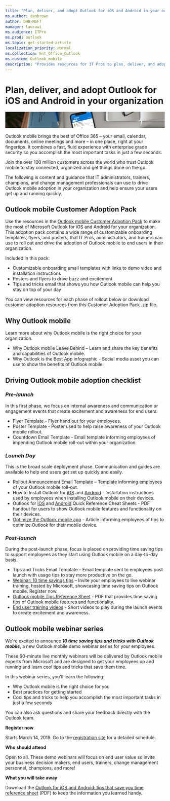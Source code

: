 ```yaml
---
title: "Plan, deliver, and adopt Outlook for iOS and Android in your organization"
ms.author: danbrown
author: DHB-MSFT
manager: laurawi
ms.audience: ITPro
ms.prod: outlook
ms.topic: get-started-article
localization_priority: Normal
ms.collection: Ent_Office_Outlook
ms.custom: Outlook_mobile
description: "Provides resources for IT Pros to plan, deliver, and adopt Outlook for iOS and Android in your organization"
---
```


# Plan, deliver, and adopt Outlook for iOS and Android in your organization

![Mobile phone on a desk showing Outlook for iOS and Android](media/banner.png)

Outlook mobile brings the best of Office 365 – your email, calendar, documents, online meetings and more – in one place, right at your fingertips. It combines a fast, fluid experience with enterprise grade security so you accomplish the most important tasks in just a few seconds.

Join the over 100 million customers across the world who trust Outlook mobile to stay connected, organized and get things done on the go.

The following is content and guidance that IT administrators, trainers, champions, and change management professionals can use to drive Outlook mobile adoption in your organization and help ensure your users get up and running quickly.  

## Outlook mobile Customer Adoption Pack

Use the resources in the [Outlook mobile Customer Adoption Pack](https://aka.ms/OutlookmobileCAP) to make the most of Microsoft Outlook for iOS and Android for your organization. This adoption pack contains a wide range of customizable onboarding templates, flyers, and posters, that IT Pros, administrators, and trainers can use to roll out and drive the adoption of Outlook mobile to end users in their organization.
 
Included in this pack:

- Customizable onboarding email templates with links to demo video and installation instructions
- Posters and flyers to drive buzz and excitement
- Tips and tricks email that shows you how Outlook mobile can help you stay on top of your day

You can view resources for each phase of rollout below or download customer adoption resources from this Customer Adoption Pack .zip file. 

## Why Outlook mobile

Learn more about why Outlook mobile is the right choice for your organization. 

- Why Outlook mobile Leave Behind – Learn and share the key benefits and capabilities of Outlook mobile. 
- Why Outlook is the Best App infographic - Social media asset you can use to show the benefits of Outlook mobile. 

## Driving Outlook mobile adoption checklist

### *Pre-launch*

In this first phase, we focus on internal awareness and communication or engagement events that create excitement and awareness for end users.

- Flyer Template - Flyer hand out for your employees.
- Poster Template - Poster used to help raise awareness of your Outlook mobile rollout.
- Countdown Email Template - Email template informing employees of impending Outlook mobile roll-out within your organization.

### *Launch Day*

This is the broad scale deployment phase. Communication and guides are available to help end users get set up quickly and easily.

- Rollout Announcement Email Template – Template informing employees of your Outlook mobile roll-out.
- How to Install Outlook for [iOS](https://support.office.com/article/b2de2161-cc1d-49ef-9ef9-81acd1c8e234) and [Android](https://support.office.com/article/886db551-8dfa-4fd5-b835-f8e532091872) - Installation instructions used by employees when installing Outlook mobile on their devices.
- Outlook for [iOS](https://aka.ms/iOSCheatSheet) and [Android](https://aka.ms/AndroidCheatSheet) Quick Reference Cheat Sheets - PDF handout for users to show Outlook mobile features and functionality on their devices. 
- [Optimize the Outlook mobile app](https://aka.ms/OMoptimize) - Article informing employees of tips to optimize Outlook for their mobile device.

### *Post-launch*

During the post-launch phase, focus is placed on providing time saving tips to support employees as they start using Outlook mobile on a day-to-day basis.

- Tips and Tricks Email Template – Email template sent to employees post launch with usage tips to stay more productive on the go.
- [Webinar: 10 time savings tips](https://aka.ms/JoinOutlookmobile) – Invite your employees to live webinar training, hosted by Microsoft, showcasing time saving tips on Outlook mobile. Register now. 
- [Outlook mobile Tips Reference Sheet](https://aka.ms/OutlookmobileTips) - PDF that provides time saving tips of Outlook mobile features and functionality.
- [End user training videos](https://aka.ms/Omvideos) - Short videos to play during the launch events to create excitement and awareness.

## Outlook mobile webinar series

We're excited to announce ***10 time saving tips and tricks with Outlook mobile***, a new Outlook mobile demo webinar series for your employees.

These 60-minute live monthly webinars will be delivered by Outlook mobile experts from Microsoft and are designed to get your employees up and running and learn cool tips and tricks that save them time.

In this webinar series, you'll learn the following:
- Why Outlook mobile is the right choice for you
- Best practices for getting started
- Cool tips and tricks to help you accomplish the most important tasks in just a few seconds

You can also ask questions and share your feedback directly with the Outlook team.

**Register now** 

Starts March 14, 2019. Go to the [registration site](https://aka.ms/JoinOutlookmobile) for a detailed schedule.

**Who should attend**

Open to all. These demo webinars will focus on end user value so invite your business decision makers, end users, trainers, change management personnel, champions, and more!

**What you will take away**

Download the [Outlook for iOS and Android: tips that save you time reference sheet](media/outlook-mobile-time-saving-tips.pdf) (PDF) to keep the information you learned handy.